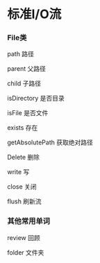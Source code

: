 # 标准I/O流

### File类

path                          路径

parent                      父路径

child                         子路径

isDirectory              是否目录

isFile                         是否文件

exists                        存在

getAbsolutePath    获取绝对路径

Delete                       删除

write                         写

close                         关闭

flush                         刷新流



### 其他常用单词

review                   回顾

folder                    文件夹

